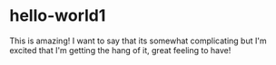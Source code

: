 # hello-world1

This is amazing!
I want to say that its somewhat complicating but I'm excited that I'm getting
the hang of it, great feeling to have! 


